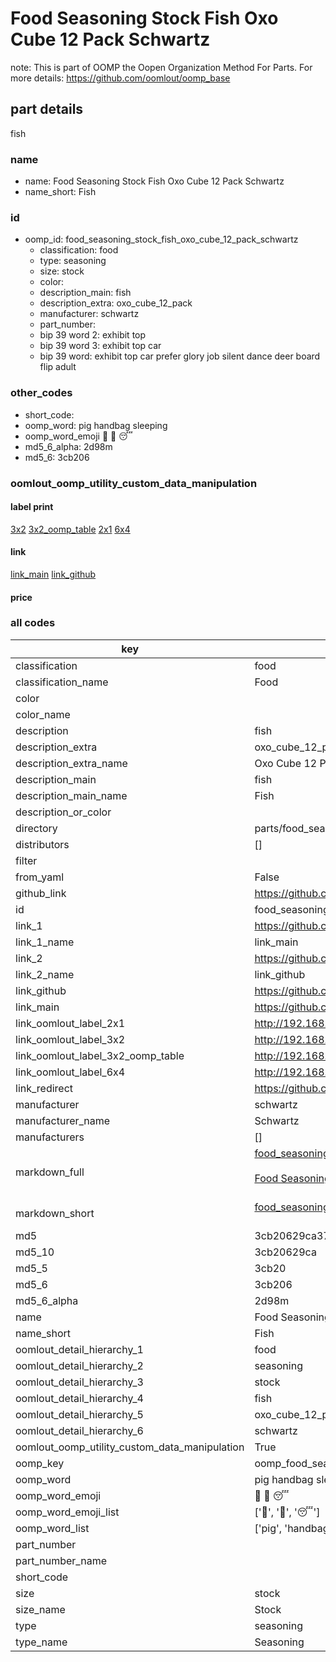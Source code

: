 # Food Seasoning Stock Fish Oxo Cube 12 Pack Schwartz  

note: This is part of OOMP the Oopen Organization Method For Parts. For more details: https://github.com/oomlout/oomp_base

##  part details
  



fish



### name
* name: Food Seasoning Stock Fish Oxo Cube 12 Pack Schwartz
* name_short: Fish
### id
* oomp_id: food_seasoning_stock_fish_oxo_cube_12_pack_schwartz
  * classification: food
  * type: seasoning
  * size: stock
  * color: 
  * description_main: fish
  * description_extra: oxo_cube_12_pack
  * manufacturer: schwartz
  * part_number: 
  * bip 39 word 2: exhibit top
  * bip 39 word 3: exhibit top car
  * bip 39 word: exhibit top car prefer glory job silent dance deer board flip adult

### other_codes
* short_code: 
* oomp_word: pig handbag sleeping
* oomp_word_emoji :pig: :handbag: :sleeping:
* md5_6_alpha: 2d98m
* md5_6: 3cb206






### oomlout_oomp_utility_custom_data_manipulation
#### label print
[3x2](http://192.168.1.245:1112/?label=oomp%202d98m)
[3x2_oomp_table](http://192.168.1.108:1112/?label=oomp%202d98m)
[2x1](http://192.168.1.242:1112/?label=oomp%202d98m)
[6x4](http://192.168.1.55:1112/?label=oomp%202d98m)    

#### link

[link_main](https://github.com/oomlout/oomlout_oomp_version_1_messy/tree/main/parts/food_seasoning_stock_fish_oxo_cube_12_pack_schwartz) [link_github](https://github.com/oomlout/oomlout_oomp_version_1_messy/tree/main/parts/food_seasoning_stock_fish_oxo_cube_12_pack_schwartz)                             

#### price







### all codes 
| key | value |  
| --- | --- |  
| classification | food |  
| classification_name | Food |  
| color |  |  
| color_name |  |  
| description | fish |  
| description_extra | oxo_cube_12_pack |  
| description_extra_name | Oxo Cube 12 Pack |  
| description_main | fish |  
| description_main_name | Fish |  
| description_or_color |   |  
| directory | parts/food_seasoning_stock_fish_oxo_cube_12_pack_schwartz |  
| distributors | [] |  
| filter |  |  
| from_yaml | False |  
| github_link | https://github.com/oomlout/oomlout_oomp_part_src/tree/main/parts/food_seasoning_stock_fish_oxo_cube_12_pack_schwartz |  
| id | food_seasoning_stock_fish_oxo_cube_12_pack_schwartz |  
| link_1 | https://github.com/oomlout/oomlout_oomp_version_1_messy/tree/main/parts/food_seasoning_stock_fish_oxo_cube_12_pack_schwartz |  
| link_1_name | link_main |  
| link_2 | https://github.com/oomlout/oomlout_oomp_version_1_messy/tree/main/parts/food_seasoning_stock_fish_oxo_cube_12_pack_schwartz |  
| link_2_name | link_github |  
| link_github | https://github.com/oomlout/oomlout_oomp_version_1_messy/tree/main/parts/food_seasoning_stock_fish_oxo_cube_12_pack_schwartz |  
| link_main | https://github.com/oomlout/oomlout_oomp_version_1_messy/tree/main/parts/food_seasoning_stock_fish_oxo_cube_12_pack_schwartz |  
| link_oomlout_label_2x1 | http://192.168.1.242:1112/?label=oomp%202d98m |  
| link_oomlout_label_3x2 | http://192.168.1.245:1112/?label=oomp%202d98m |  
| link_oomlout_label_3x2_oomp_table | http://192.168.1.108:1112/?label=oomp%202d98m |  
| link_oomlout_label_6x4 | http://192.168.1.55:1112/?label=oomp%202d98m |  
| link_redirect | https://github.com/oomlout/oomlout_oomp_version_1_messy/tree/main/parts/food_seasoning_stock_fish_oxo_cube_12_pack_schwartz |  
| manufacturer | schwartz |  
| manufacturer_name | Schwartz |  
| manufacturers | [] |  
| markdown_full | [food_seasoning_stock_fish_oxo_cube_12_pack_schwartz](none)<br>[](none)<br>[Food Seasoning Stock Fish Oxo Cube 12 Pack Schwartz](none)<br><br> |  
| markdown_short | [food_seasoning_stock_fish_oxo_cube_12_pack_schwartz](none)<br><br> |  
| md5 | 3cb20629ca37590de031ca9c44b93a7c |  
| md5_10 | 3cb20629ca |  
| md5_5 | 3cb20 |  
| md5_6 | 3cb206 |  
| md5_6_alpha | 2d98m |  
| name | Food Seasoning Stock Fish Oxo Cube 12 Pack Schwartz |  
| name_short | Fish |  
| oomlout_detail_hierarchy_1 | food |  
| oomlout_detail_hierarchy_2 | seasoning |  
| oomlout_detail_hierarchy_3 | stock |  
| oomlout_detail_hierarchy_4 | fish |  
| oomlout_detail_hierarchy_5 | oxo_cube_12_pack |  
| oomlout_detail_hierarchy_6 | schwartz |  
| oomlout_oomp_utility_custom_data_manipulation | True |  
| oomp_key | oomp_food_seasoning_stock_fish_oxo_cube_12_pack_schwartz |  
| oomp_word | pig handbag sleeping |  
| oomp_word_emoji | :pig: :handbag: :sleeping: |  
| oomp_word_emoji_list | [':pig:', ':handbag:', ':sleeping:'] |  
| oomp_word_list | ['pig', 'handbag', 'sleeping'] |  
| part_number |  |  
| part_number_name |  |  
| short_code |  |  
| size | stock |  
| size_name | Stock |  
| type | seasoning |  
| type_name | Seasoning |  
